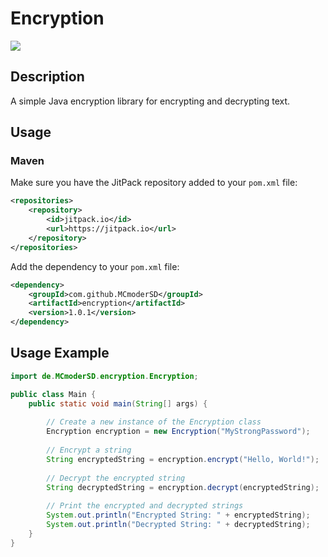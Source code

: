 # Encryption
[![](https://jitpack.io/v/MCmoderSD/Encryption.svg)](https://jitpack.io/#MCmoderSD/Encryption)


## Description
A simple Java encryption library for encrypting and decrypting text.


## Usage

### Maven
Make sure you have the JitPack repository added to your `pom.xml` file:
```xml
<repositories>
    <repository>
        <id>jitpack.io</id>
        <url>https://jitpack.io</url>
    </repository>
</repositories>
```
Add the dependency to your `pom.xml` file:
```xml
<dependency>
    <groupId>com.github.MCmoderSD</groupId>
    <artifactId>encryption</artifactId>
    <version>1.0.1</version>
</dependency>
```


## Usage Example
```java
import de.MCmoderSD.encryption.Encryption;

public class Main {
    public static void main(String[] args) {
        
        // Create a new instance of the Encryption class
        Encryption encryption = new Encryption("MyStrongPassword");
        
        // Encrypt a string
        String encryptedString = encryption.encrypt("Hello, World!");
        
        // Decrypt the encrypted string
        String decryptedString = encryption.decrypt(encryptedString);
        
        // Print the encrypted and decrypted strings
        System.out.println("Encrypted String: " + encryptedString);
        System.out.println("Decrypted String: " + decryptedString);
    }
}
```